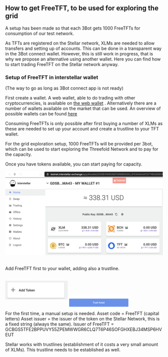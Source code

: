 ## How to get FreeTFT, to be used for exploring the grid

A setup has been made so that each 3Bot gets 1000 FreeTFTs for consumption of our test network. 

As TFTs are registered on the Stellar network, XLMs are needed to allow transfers and setting up of accounts. 
This can be done in a transparent way in the 3Bot connect wallet. However, this is still work in progress, that is why we propose an alternative using another wallet. 
Here you can find how to start trading FreeTFT on the Stellar network anyway. 

### Setup of FreeTFT in interstellar wallet 
(The way to go as long as 3Bot connect app is not ready)

First create a wallet. A web wallet, able to do trading with other cryptocurrencies, is available on [the web wallet](https://interstellar.exchange/) . Alternatively there are a number of wallets available on the market that can be used. 
An overview of possible wallets can be found [here](https://themoneymongers.com/best-stellar-xlm-wallets/) 

Consuming FreeTFTs is only possible after first buying a number of XLMs as these are needed to set up your account and create a trustline to your TFT wallet. 

For the grid exploration setup, 1000 FreeTFTs will be provided per 3bot, which can be used to start exploring the Threefold Network and to pay for the capacity. 

Once you have tokens available, you can start paying for capacity. 

<img src="images/overview_stellar_wallet_TFT.png"> <br/><br/>

Add FreeTFT first to your wallet, adding also a trustline. <br/><br/>

<img src="images/button_add_token.png" width=200 align=left>  <br/><br/>

<img src="images/button_trust_asset.png" width=200 align=left> <br/><br/>


For the first time, a manual setup is needed. 
Asset code = FreeTFT (capital letters)
Asset issuer = the issuer of the token on the Stellar Network, this is a fixed string (always the same). 
Issuer of FreeTFT = GCBGS5TFE2BPPUVY55ZPEMWWGR6CLQ7T6P46SOFGHXEBJ34MSP6HVEUT

Stellar works with trustlines (establishment of it costs a very small amount of XLMs). This trustline needs to be established as well. 
